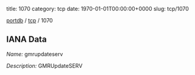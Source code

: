 title: 1070
category: tcp
date: 1970-01-01T00:00:00+0000
slug: tcp/1070

[portdb](/) / [tcp](/category/tcp.html) / 1070


## IANA Data

_Name:_ gmrupdateserv

_Description:_ GMRUpdateSERV


